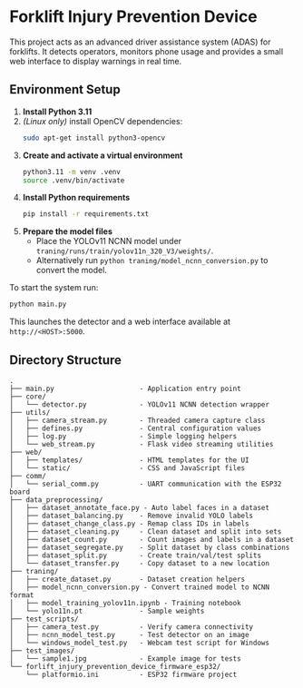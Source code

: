 # Forklift Injury Prevention Device

This project acts as an advanced driver assistance system (ADAS) for forklifts. It detects operators, monitors phone usage and provides a small web interface to display warnings in real time.

## Environment Setup

1. **Install Python 3.11**
2. *(Linux only)* install OpenCV dependencies:
   ```bash
   sudo apt-get install python3-opencv
   ```
3. **Create and activate a virtual environment**
   ```bash
   python3.11 -m venv .venv
   source .venv/bin/activate
   ```
4. **Install Python requirements**
   ```bash
   pip install -r requirements.txt
   ```
5. **Prepare the model files**
   - Place the YOLOv11 NCNN model under `traning/runs/train/yolov11n_320_V3/weights/`.
   - Alternatively run `python traning/model_ncnn_conversion.py` to convert the model.

To start the system run:
```bash
python main.py
```
This launches the detector and a web interface available at `http://<HOST>:5000`.

## Directory Structure

```
.
├── main.py                     - Application entry point
├── core/
│   └── detector.py             - YOLOv11 NCNN detection wrapper
├── utils/
│   ├── camera_stream.py        - Threaded camera capture class
│   ├── defines.py              - Central configuration values
│   ├── log.py                  - Simple logging helpers
│   └── web_stream.py           - Flask video streaming utilities
├── web/
│   ├── templates/              - HTML templates for the UI
│   └── static/                 - CSS and JavaScript files
├── comm/
│   └── serial_comm.py          - UART communication with the ESP32 board
├── data_preprocessing/
│   ├── dataset_annotate_face.py - Auto label faces in a dataset
│   ├── dataset_balancing.py    - Remove invalid YOLO labels
│   ├── dataset_change_class.py - Remap class IDs in labels
│   ├── dataset_cleaning.py     - Clean dataset and split into sets
│   ├── dataset_count.py        - Count images and labels in a dataset
│   ├── dataset_segregate.py    - Split dataset by class combinations
│   ├── dataset_split.py        - Create train/val/test splits
│   └── dataset_transfer.py     - Copy dataset to a new location
├── traning/
│   ├── create_dataset.py       - Dataset creation helpers
│   ├── model_ncnn_conversion.py - Convert trained model to NCNN format
│   ├── model_training_yolov11n.ipynb - Training notebook
│   └── yolo11n.pt              - Sample weights
├── test_scripts/
│   ├── camera_test.py          - Verify camera connectivity
│   ├── ncnn_model_test.py      - Test detector on an image
│   └── windows_model_test.py   - Webcam test script for Windows
├── test_images/
│   └── sample1.jpg             - Example image for tests
└── forlift_injury_prevention_device_firmware_esp32/
    └── platformio.ini          - ESP32 firmware project
```

